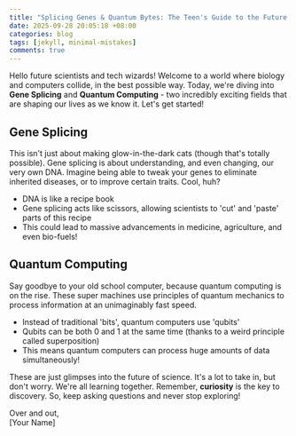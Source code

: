 ```yaml
---
title: "Splicing Genes & Quantum Bytes: The Teen's Guide to the Future of Science!"
date: 2025-09-28 20:05:18 +08:00
categories: blog
tags: [jekyll, minimal-mistakes]
comments: true
---
```


Hello future scientists and tech wizards! Welcome to a world where biology and computers collide, in the best possible way. Today, we're diving into **Gene Splicing** and **Quantum Computing** - two incredibly exciting fields that are shaping our lives as we know it. Let's get started!

## Gene Splicing

This isn't just about making glow-in-the-dark cats (though that's totally possible). Gene splicing is about understanding, and even changing, our very own DNA. Imagine being able to tweak your genes to eliminate inherited diseases, or to improve certain traits. Cool, huh?

- DNA is like a recipe book
- Gene splicing acts like scissors, allowing scientists to 'cut' and 'paste' parts of this recipe
- This could lead to massive advancements in medicine, agriculture, and even bio-fuels!

## Quantum Computing

Say goodbye to your old school computer, because quantum computing is on the rise. These super machines use principles of quantum mechanics to process information at an unimaginably fast speed.

- Instead of traditional 'bits', quantum computers use 'qubits'
- Qubits can be both 0 and 1 at the same time (thanks to a weird principle called superposition)
- This means quantum computers can process huge amounts of data simultaneously!

These are just glimpses into the future of science. It's a lot to take in, but don't worry. We're all learning together. Remember, **curiosity** is the key to discovery. So, keep asking questions and never stop exploring!

Over and out,  
\[Your Name\]
